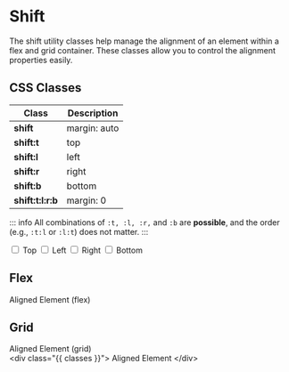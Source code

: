 
# Shift

The shift utility classes help manage the alignment of an element within a flex and grid container. These classes 
allow you to control the alignment properties easily.

## CSS Classes

<table class="d:t w">
<thead>
<tr><th>Class</th><th>Description</th></tr>
</thead>
<tbody>
<tr><td><b>shift</b></td><td>margin: auto</td></tr>
<tr><td><b>shift:t</b></td><td>top</td></tr>
<tr><td><b>shift:l</b></td><td>left</td></tr>
<tr><td><b>shift:r</b></td><td>right</td></tr>
<tr><td><b>shift:b</b></td><td>bottom</td></tr>
<tr><td><b>shift:t:l:r:b</b></td><td>margin: 0</td></tr>
</tbody>
</table>

::: info
All combinations of `:t, :l, :r,` and `:b` are **possible**, and the order (e.g., `:t:l` or `:l:t`) does not matter.
:::

<div class="d:f:y">

<div class="pos:s t">
  <div class="d:f wrap">
    <label class="sf-switch">
      <input v-model="pos.top" type="checkbox" /> <span>Top</span>
    </label>
    <label class="sf-switch">
      <input v-model="pos.left" type="checkbox" /> <span>Left</span>
    </label>
    <label class="sf-switch">
      <input v-model="pos.right" type="checkbox" /> <span>Right</span>
    </label>
    <label class="sf-switch">
      <input v-model="pos.bottom" type="checkbox" /> <span>Bottom</span>
    </label>
  </div>
</div>

<div class="d:f:x auto wrap half">
<div class="d:f:y">

## Flex

  <div class="example d:f wrap">
    <div :class="classes">
      Aligned Element (flex)
    </div>
  </div>

</div>
<div class="d:f:y">

## Grid

  <div class="example d:g wrap">
    <div :class="classes">
      Aligned Element (grid)
    </div>
  </div>
</div>
</div>

<highlight lang="html">
&lt;div class="{{ classes }}"&gt;
  Aligned Element
&lt;/div&gt;
</highlight>

</div>

<script setup>
import { reactive, computed } from 'vue';

import 'style-forge.form/src/var.css';
import 'style-forge.form/src/base.css';
import 'style-forge.form/src/global.css';
import 'style-forge.form/src/pseudo-classes.css';

import 'style-forge.form/src/switch.css';

const pos = reactive({
  top: false,
  left: false,
  right: false,
  bottom: false,
});

const classes = computed(() => {
  const arr = ['shift'];
  if (pos.top) arr.push('t');
  if (pos.left) arr.push('l');
  if (pos.right) arr.push('r');
  if (pos.bottom) arr.push('b');
  return arr.join(':')
});
</script>
